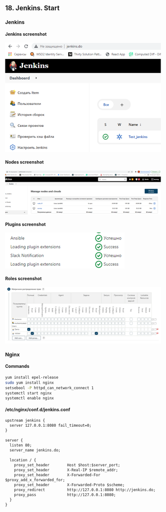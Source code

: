 ## 18. Jenkins. Start

### Jenkins

#### Jenkins screenshot
![alt text](jenkins-screenshot.png)

#### Nodes screenshot
![alt text](nodes-screenshot.png)

#### Plugins screenshot
![alt text](plugins-screenshot.png)

#### Roles screenshot
![alt text](roles-screenshot.png)

### Nginx

#### Commands
```bash
yum install epel-release
sudo yum install nginx
setsebool -P httpd_can_network_connect 1
systemctl start nginx
systemctl enable nginx
```

#### /etc/nginx/conf.d/jenkins.conf
```
upstream jenkins {
  server 127.0.0.1:8080 fail_timeout=0;
}

server {
  listen 80;
  server_name jenkins.do;

  location / {
    proxy_set_header        Host $host:$server_port;
    proxy_set_header        X-Real-IP $remote_addr;
    proxy_set_header        X-Forwarded-For $proxy_add_x_forwarded_for;
    proxy_set_header        X-Forwarded-Proto $scheme;
    proxy_redirect          http://127.0.0.1:8080 http://jenkins.do;
    proxy_pass              http://127.0.0.1:8080;
  }
}
